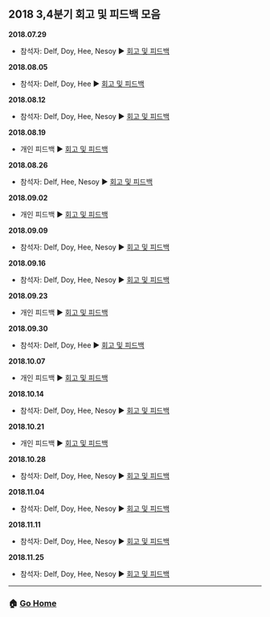## 2018 3,4분기 회고 및 피드백 모음

**2018.07.29** 
- 참석자: Delf, Doy, Hee, Nesoy :arrow_forward: [회고 및 피드백](/2018-feedback/180729.md)

**2018.08.05**
- 참석자: Delf, Doy, Hee :arrow_forward: [회고 및 피드백](/2018-feedback/180805.md)

**2018.08.12**
- 참석자: Delf, Doy, Hee, Nesoy :arrow_forward: [회고 및 피드백](/2018-feedback/180812.md)

**2018.08.19**
- 개인 피드백 :arrow_forward: [회고 및 피드백](/2018-feedback/180819.md)

**2018.08.26**
- 참석자: Delf, Hee, Nesoy :arrow_forward: [회고 및 피드백](/2018-feedback/180826.md)

**2018.09.02**
- 개인 피드백 :arrow_forward: [회고 및 피드백](/2018-feedback/180902.md)

**2018.09.09**
- 참석자: Delf, Doy, Hee, Nesoy :arrow_forward: [회고 및 피드백](/2018-feedback/180909.md)

**2018.09.16**
- 참석자: Delf, Doy, Hee, Nesoy :arrow_forward: [회고 및 피드백](/2018-feedback/180916.md)

**2018.09.23**
- 개인 피드백 :arrow_forward: [회고 및 피드백](/2018-feedback/180923.md)

**2018.09.30**
- 참석자: Delf, Doy, Hee :arrow_forward: [회고 및 피드백](/2018-feedback/180930.md)

**2018.10.07**
- 개인 피드백 :arrow_forward: [회고 및 피드백](/2018-feedback/181007.md)

**2018.10.14**
- 참석자: Delf, Doy, Hee, Nesoy :arrow_forward: [회고 및 피드백](/2018-feedback/181014.md)

**2018.10.21**
- 개인 피드백 :arrow_forward: [회고 및 피드백](/2018-feedback/181021.md)

**2018.10.28**
- 참석자: Delf, Doy, Hee, Nesoy :arrow_forward: [회고 및 피드백](/2018-feedback/181028.md)

**2018.11.04**
- 참석자: Delf, Doy, Hee, Nesoy :arrow_forward: [회고 및 피드백](/2018-feedback/181104.md)

**2018.11.11**
- 참석자: Delf, Doy, Hee, Nesoy :arrow_forward: [회고 및 피드백](/2018-feedback/181111.md)

**2018.11.25**
- 참석자: Delf, Doy, Hee, Nesoy :arrow_forward: [회고 및 피드백](/2018-feedback/181125.md)

---

### :house: [Go Home](https://github.com/WeareSoft/WWL)